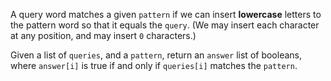 A query word matches a given `pattern` if we can insert **lowercase** letters to the pattern word so that it equals the `query`. (We may insert each character at any position, and may insert `0` characters.)

Given a list of `queries`, and a `pattern`, return an `answer` list of booleans, where `answer[i]` is true if and only if `queries[i]` matches the `pattern`.